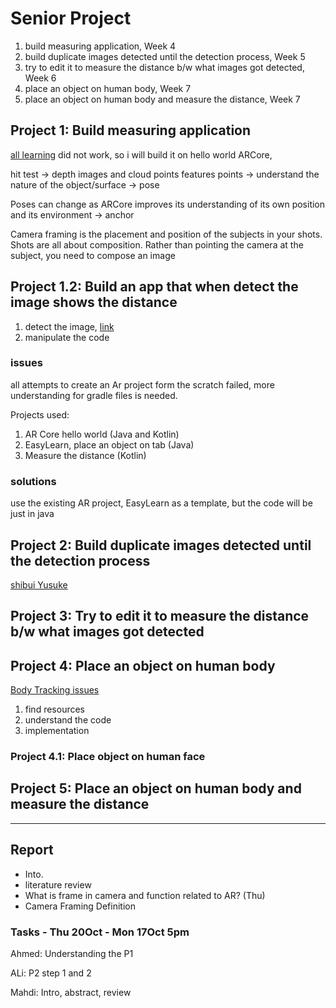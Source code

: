 # Senior Project

1. build measuring application, Week 4
2. build duplicate images detected until the detection process, Week 5
3. try to edit it to measure the distance b/w what images got detected, Week 6
4. place an object on human body, Week 7
5. place an object on human body and measure the distance, Week 7

## Project 1: Build measuring application

[all learning](https://all-learning.com/android-arcore-distance-from-camera/)
did not work, so i will build it on hello world ARCore,

hit test -> depth images and cloud points
features points -> understand the nature of the object/surface -> pose

Poses can change as ARCore improves its understanding of its own position and its environment -> anchor

Camera framing is the placement and position of the subjects in your shots. Shots are all about composition. Rather than pointing the camera at the subject, you need to compose an image

## Project 1.2: Build an app that when detect the image shows the distance

1. detect the image, [link](https://www.youtube.com/watch?v=GiLra7jntsk&t=6s)
2. manipulate the code

### issues

all attempts to create an Ar project form the scratch failed,
more understanding for gradle files is needed.

Projects used:

1. AR Core hello world (Java and Kotlin)
2. EasyLearn, place an object on tab (Java)
3. Measure the distance (Kotlin)

### solutions

use the existing AR project, EasyLearn as a template, but the code will be just in java

## Project 2: Build duplicate images detected until the detection process

[shibui Yusuke](https://shibuiyusuke.medium.com/)

## Project 3: Try to edit it to measure the distance b/w what images got detected

## Project 4: Place an object on human body

[Body Tracking issues](https://stackoverflow.com/questions/57389303/is-there-any-way-to-detect-body-parts-from-vuforia)

1. find resources
2. understand the code
3. implementation

### Project 4.1: Place object on human face

## Project 5: Place an object on human body and measure the distance

---

## Report

* Into.
* literature review
* What is frame in camera and function related to AR? (Thu)
* Camera Framing Definition

### Tasks - Thu 20Oct - Mon 17Oct 5pm

Ahmed: Understanding the P1

ALi: P2 step 1 and 2

Mahdi: Intro, abstract, review
